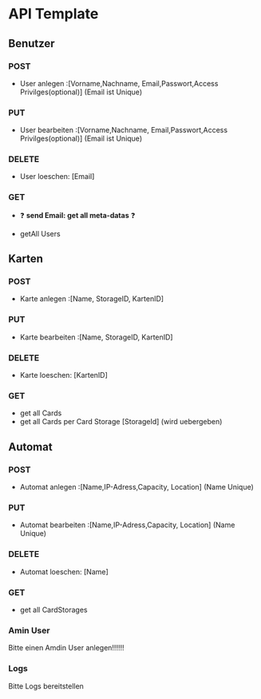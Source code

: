 # API Template

## Benutzer

### POST

- User anlegen :\[Vorname,Nachname, Email,Passwort,Access Privilges(optional)] (Email ist Unique)

### PUT

- User bearbeiten :\[Vorname,Nachname, Email,Passwort,Access Privilges(optional)] (Email ist Unique)

### DELETE

- User loeschen: [Email]

### GET

- :question: **send Email: get all meta-datas** :question:

- getAll Users

  

## Karten

### POST

- Karte anlegen :\[Name, StorageID, KartenID] 

### PUT

- Karte bearbeiten :\[Name, StorageID, KartenID] 

### DELETE

- Karte loeschen: [KartenID]

### GET

- get all Cards 
- get all Cards per Card Storage [StorageId] (wird uebergeben)



## Automat 

### POST

- Automat anlegen :\[Name,IP-Adress,Capacity, Location] (Name Unique)

### PUT

- Automat bearbeiten :\[Name,IP-Adress,Capacity, Location] (Name Unique)

### DELETE

- Automat loeschen: [Name]

### GET

- get all CardStorages 

  
### Amin User
Bitte einen Amdin User anlegen!!!!!!

### Logs
Bitte Logs bereitstellen
